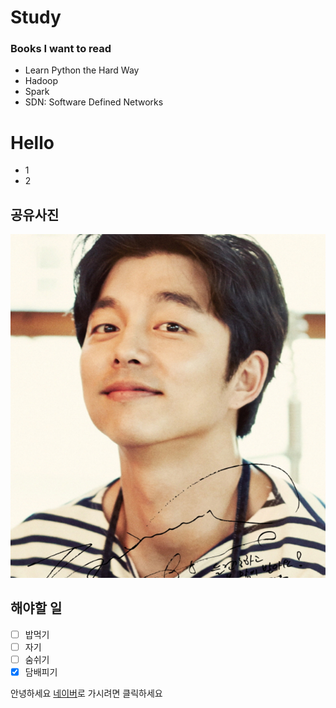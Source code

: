 # Study


### Books I want to read
 - Learn Python the Hard Way
 - Hadoop
 - Spark
 - SDN: Software Defined Networks


# Hello
 - 1
 - 2
 
 
 
## 공유사진
![공유](https://github.com/eubnara/study/blob/master/image/0U.jpg)
 
## 해야할 일
 - [ ] 밥먹기
 - [ ] 자기
 - [ ] 숨쉬기
 - [x] 담배피기
 
 안녕하세요 [네이버](http://www.naver.com)로 가시려면 클릭하세요
